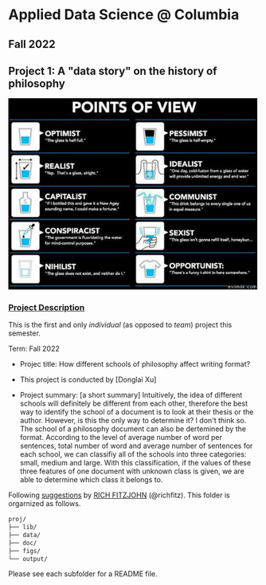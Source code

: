 # Applied Data Science @ Columbia
## Fall 2022
## Project 1: A "data story" on the history of philosophy

<img src="figs/100126-the-glass.jpeg" width="500">

### [Project Description](doc/)
This is the first and only *individual* (as opposed to *team*) project this semester. 

Term: Fall 2022

+ Projec title: How different schools of philosophy affect writing format?
+ This project is conducted by [Donglai Xu]

+ Project summary: [a short summary] Intuitively, the idea of different schools will definitely be different from each other, therefore the best way to identify the school of a document is to look at their thesis or the author. However, is this the only way to determine it? I don't think so. The school of a philosophy document can also be dertemined by the format. According to the level of average number of word per sentences, total number of word and average number of sentences for each school, we can classifiy all of the schools into three categories: small, medium and large. With this classification, if the values of these three features of one document with unknown class is given, we are able to determine which class it belongs to. 

Following [suggestions](http://nicercode.github.io/blog/2013-04-05-projects/) by [RICH FITZJOHN](http://nicercode.github.io/about/#Team) (@richfitz). This folder is orgarnized as follows.

```
proj/
├── lib/
├── data/
├── doc/
├── figs/
└── output/
```

Please see each subfolder for a README file.
